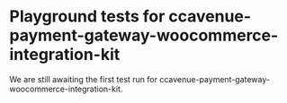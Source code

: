 # Playground tests for ccavenue-payment-gateway-woocommerce-integration-kit
We are still awaiting the first test run for ccavenue-payment-gateway-woocommerce-integration-kit.
